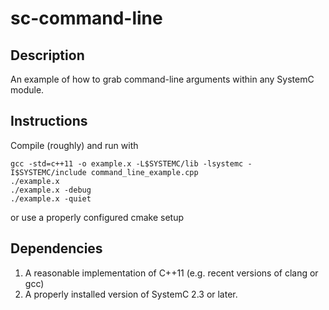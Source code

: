 # sc-command-line

## Description

An example of how to grab command-line arguments within any SystemC module.

## Instructions

Compile (roughly) and run with

    gcc -std=c++11 -o example.x -L$SYSTEMC/lib -lsystemc -I$SYSTEMC/include command_line_example.cpp
    ./example.x
    ./example.x -debug
    ./example.x -quiet
or use a properly configured cmake setup

## Dependencies

1. A reasonable implementation of C++11 (e.g. recent versions of clang or gcc)
2. A properly installed version of SystemC 2.3 or later.
